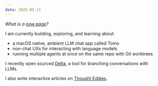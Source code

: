 ```yaml
---
date: 2025-05-11
---
```


_What is a [now page](https://nownownow.com/about)?_

I am currently building, exploring, and learning about:

- a macOS native, ambient LLM chat app called Tomo
- non-chat UXs for interacting with language models
- running multiple agents at once on the same repo with Git worktrees

I recently open sourced [Delta](https://github.com/danielcorin/delta), a tool for branching conversations with LLMs.

I also write interactive articles on [Thought Eddies](https://www.thoughteddies.com/).
